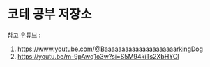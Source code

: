 # 코테 공부 저장소
참고 유튜브 : 
  1. https://www.youtube.com/@BaaaaaaaaaaaaaaaaaaaaarkingDog
  2.  https://youtu.be/m-9pAwq1o3w?si=S5M94kiTs2XbHYCl

